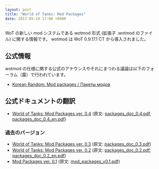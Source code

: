 ```yaml
---
layout: post
title: "World of Tanks: Mod Packages"
date: 2017-05-19 17:00 +0900
---
```

WoT の新しい mod システムである wotmod 形式 (拡張子 .wotmod のファイル) に関する情報です。
wotmod は WoT 0.9.17.1 CT から導入されました。

## 公式情報
wotmod の仕様に関する公式のアナウンスやそれにまつわる議論は以下のフォーラム（露）で行われています。
+ [Korean Random: Mod packages / Пакеты модов](https://koreanrandom.com/forum/topic/36987-)

## 公式ドキュメントの翻訳
+ [World of Tanks: Mod Packages ver. 0.4](packages_doc_0.4_ja) (原文: [packages_doc_0.4.pdf](https://koreanrandom.com/forum/index.php?app=core&module=attach&section=attach&attach_id=112949), [packages_doc_0.4_en.pdf](https://koreanrandom.com/forum/index.php?app=core&module=attach&section=attach&attach_id=113097))

### 過去のバージョン
+ [World of Tanks: Mod Packages ver. 0.3](packages_doc_0.3_ja) (原文: [packages_doc_0.3.pdf](/resources/packages_doc_0.3.pdf))
+ [World of Tanks: Mod Packages ver. 0.2](packages_doc_0.2_ja) (原文: [packages_doc_0.2.pdf](/resources/packages_doc_0.2.pdf), [packages_doc_0.2_en.pdf](/resources/packages_doc_0.2_en.pdf))
+ [Mod Packages ver. 0.1](packages_doc_0.1_ja) (原文: [mod_packages_v0.1.pdf](/resources/mod_packages_v0.1.pdf))
